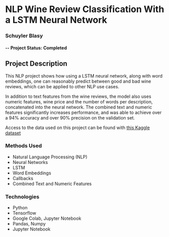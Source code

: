 
# NLP Wine Review Classification With a LSTM Neural Network
### Schuyler Blasy

#### -- Project Status: Completed

## Project Description
This NLP project shows how using a LSTM neural network, along with word embeddings, one can reasonably predict between good and bad wine reviews, which can be applied to other NLP use cases. 

In addition to text features from the wine reviews, the model also uses numeric features, wine price and the number of words per description, concatenated into the neural network. The combined text and numeric features significantly increases performance, and was able to achieve over a 94% accuracy and over 90% precision on the validation set.


Access to the data used on this project can be found with [this Kaggle dataset](https://www.kaggle.com/zynicide/wine-reviews)

### Methods Used
* Natural Language Processing (NLP)
* Neural Networks
* LSTM
* Word Embeddings
* Callbacks
* Combined Text and Numeric Features

### Technologies
* Python
* Tensorflow
* Google Colab, Jupyter Notebook
* Pandas, Numpy
* Jupyter Notebook
